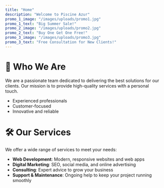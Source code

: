 ```yaml
---
title: "Home"
description: "Welcome to Piscine Azur"
promo_1_image: "/images/uploads/promo1.jpg"
promo_1_text: "Big Summer Sale!"
promo_2_image: "/images/uploads/promo2.jpg"
promo_2_text: "Buy One Get One Free!"
promo_3_image: "/images/uploads/promo3.jpg"
promo_3_text: "Free Consultation for New Clients!"
---
```


# 👥 Who We Are

We are a passionate team dedicated to delivering the best solutions for our clients. Our mission is to provide high-quality services with a personal touch.

- Experienced professionals
- Customer-focused
- Innovative and reliable

# 🛠️ Our Services

We offer a wide range of services to meet your needs:

- **Web Development**: Modern, responsive websites and web apps
- **Digital Marketing**: SEO, social media, and online advertising
- **Consulting**: Expert advice to grow your business
- **Support & Maintenance**: Ongoing help to keep your project running smoothly
